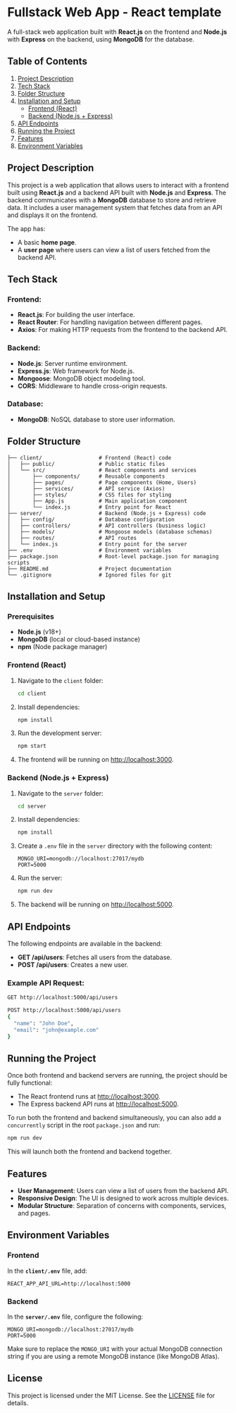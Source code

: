 # Fullstack Web App - React template

A full-stack web application built with **React.js** on the frontend and **Node.js** with **Express** on the backend, using **MongoDB** for the database.

## Table of Contents

1. [Project Description](#project-description)
2. [Tech Stack](#tech-stack)
3. [Folder Structure](#folder-structure)
4. [Installation and Setup](#installation-and-setup)
   - [Frontend (React)](#frontend-react)
   - [Backend (Node.js + Express)](#backend-nodejs--express)
5. [API Endpoints](#api-endpoints)
6. [Running the Project](#running-the-project)
7. [Features](#features)
8. [Environment Variables](#environment-variables)

## Project Description

This project is a web application that allows users to interact with a frontend built using **React.js** and a backend API built with **Node.js** and **Express**. The backend communicates with a **MongoDB** database to store and retrieve data. It includes a user management system that fetches data from an API and displays it on the frontend.

The app has:
- A basic **home page**.
- A **user page** where users can view a list of users fetched from the backend API.

## Tech Stack

### Frontend:
- **React.js**: For building the user interface.
- **React Router**: For handling navigation between different pages.
- **Axios**: For making HTTP requests from the frontend to the backend API.

### Backend:
- **Node.js**: Server runtime environment.
- **Express.js**: Web framework for Node.js.
- **Mongoose**: MongoDB object modeling tool.
- **CORS**: Middleware to handle cross-origin requests.

### Database:
- **MongoDB**: NoSQL database to store user information.

## Folder Structure

```
├── client/                  # Frontend (React) code
│   ├── public/              # Public static files
│   └── src/                 # React components and services
│       ├── components/      # Reusable components
│       ├── pages/           # Page components (Home, Users)
│       ├── services/        # API service (Axios)
│       ├── styles/          # CSS files for styling
│       ├── App.js           # Main application component
│       └── index.js         # Entry point for React
├── server/                  # Backend (Node.js + Express) code
│   ├── config/              # Database configuration
│   ├── controllers/         # API controllers (business logic)
│   ├── models/              # Mongoose models (database schemas)
│   ├── routes/              # API routes
│   └── index.js             # Entry point for the server
├── .env                     # Environment variables
├── package.json             # Root-level package.json for managing scripts
├── README.md                # Project documentation
└── .gitignore               # Ignored files for git
```

## Installation and Setup

### Prerequisites
- **Node.js** (v18+)
- **MongoDB** (local or cloud-based instance)
- **npm** (Node package manager)

### Frontend (React)

1. Navigate to the `client` folder:
   ```bash
   cd client
   ```

2. Install dependencies:
   ```bash
   npm install
   ```

3. Run the development server:
   ```bash
   npm start
   ```

4. The frontend will be running on [http://localhost:3000](http://localhost:3000).

### Backend (Node.js + Express)

1. Navigate to the `server` folder:
   ```bash
   cd server
   ```

2. Install dependencies:
   ```bash
   npm install
   ```

3. Create a `.env` file in the `server` directory with the following content:
   ```env
   MONGO_URI=mongodb://localhost:27017/mydb
   PORT=5000
   ```

4. Run the server:
   ```bash
   npm run dev
   ```

5. The backend will be running on [http://localhost:5000](http://localhost:5000).

## API Endpoints

The following endpoints are available in the backend:

- **GET /api/users**: Fetches all users from the database.
- **POST /api/users**: Creates a new user.

### Example API Request:

```bash
GET http://localhost:5000/api/users
```

```bash
POST http://localhost:5000/api/users
{
  "name": "John Doe",
  "email": "john@example.com"
}
```

## Running the Project

Once both frontend and backend servers are running, the project should be fully functional:

- The React frontend runs at [http://localhost:3000](http://localhost:3000).
- The Express backend API runs at [http://localhost:5000](http://localhost:5000).

To run both the frontend and backend simultaneously, you can also add a `concurrently` script in the root `package.json` and run:

```bash
npm run dev
```

This will launch both the frontend and backend together.

## Features

- **User Management**: Users can view a list of users from the backend API.
- **Responsive Design**: The UI is designed to work across multiple devices.
- **Modular Structure**: Separation of concerns with components, services, and pages.

## Environment Variables

### Frontend

In the **`client/.env`** file, add:

```env
REACT_APP_API_URL=http://localhost:5000
```

### Backend

In the **`server/.env`** file, configure the following:

```env
MONGO_URI=mongodb://localhost:27017/mydb
PORT=5000
```

Make sure to replace the `MONGO_URI` with your actual MongoDB connection string if you are using a remote MongoDB instance (like MongoDB Atlas).

## License

This project is licensed under the MIT License. See the [LICENSE](LICENSE) file for details.